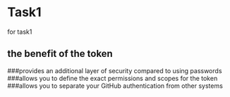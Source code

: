 # Task1
for task1
## the benefit of the token
###provides an additional layer of security compared to using passwords
###allows you to define the exact permissions and scopes for the token
###allows you to separate your GitHub authentication from other systems
